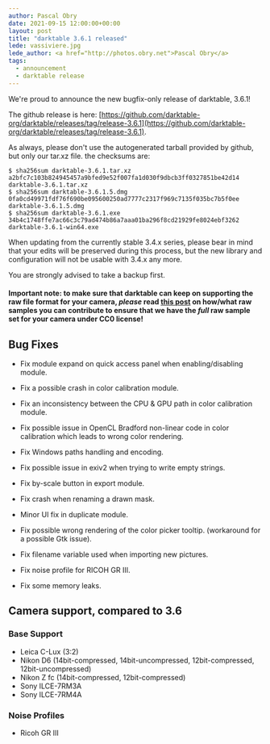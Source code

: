 ```yaml
---
author: Pascal Obry
date: 2021-09-15 12:00:00+00:00
layout: post
title: "darktable 3.6.1 released"
lede: vassiviere.jpg
lede_author: <a href="http://photos.obry.net">Pascal Obry</a>
tags:
  - announcement
  - darktable release
---
```


We're proud to announce the new bugfix-only release of darktable, 3.6.1!

The github release is here: [https://github.com/darktable-org/darktable/releases/tag/release-3.6.1](https://github.com/darktable-org/darktable/releases/tag/release-3.6.1).

As always, please don't use the autogenerated tarball provided by
github, but only our tar.xz file. the checksums are:

```
$ sha256sum darktable-3.6.1.tar.xz
a2bfc7c103b824945457a9bfed9e52f007fa1d030f9dbcb3ff0327851be42d14 darktable-3.6.1.tar.xz
$ sha256sum darktable-3.6.1.5.dmg
0fa0cd49971fdf76f690be095600250ad7777c2317f969c7135f035bc7b5f0ee darktable-3.6.1.5.dmg
$ sha256sum darktable-3.6.1.exe
34b4c1748ffe7ac66c3c79ad474b86a7aaa01ba296f8cd21929fe8024ebf3262 darktable-3.6.1-win64.exe
```

When updating from the currently stable 3.4.x series, please bear in
mind that your edits will be preserved during this process, but the new
library and configuration will not be usable with 3.4.x any more.

You are strongly advised to take a backup first.

#### Important note: to make sure that darktable can keep on supporting the raw file format for your camera, *please* read [this post](https://discuss.pixls.us/t/raw-samples-wanted/5420?u=lebedevri) on how/what raw samples you can contribute to ensure that we have the *full* raw sample set for your camera under CC0 license!

## Bug Fixes

- Fix module expand on quick access panel when enabling/disabling module.

- Fix a possible crash in color calibration module.

- Fix an inconsistency between the CPU & GPU path in color calibration module.

- Fix possible issue in OpenCL Bradford non-linear code in color
  calibration which leads to wrong color rendering.

- Fix Windows paths handling and encoding.

- Fix possible issue in exiv2 when trying to write empty strings.

- Fix by-scale button in export module.

- Fix crash when renaming a drawn mask.

- Minor UI fix in duplicate module.

- Fix possible wrong rendering of the color picker
  tooltip. (workaround for a possible Gtk issue).

- Fix filename variable used when importing new pictures.

- Fix noise profile for RICOH GR III.

- Fix some memory leaks.

## Camera support, compared to 3.6

### Base Support

- Leica C-Lux (3:2)
- Nikon D6 (14bit-compressed, 14bit-uncompressed, 12bit-compressed, 12bit-uncompressed)
- Nikon Z fc (14bit-compressed, 12bit-compressed)
- Sony ILCE-7RM3A
- Sony ILCE-7RM4A

### Noise Profiles

- Ricoh GR III
